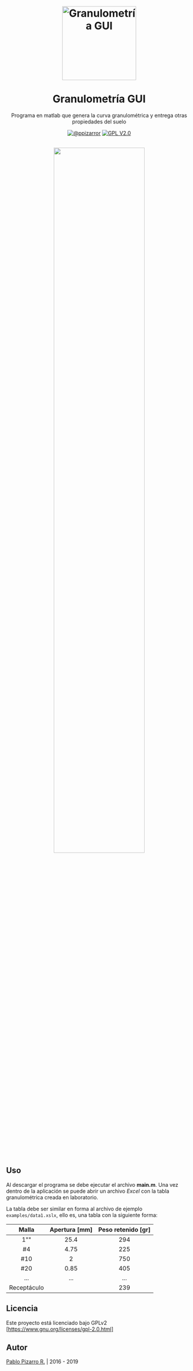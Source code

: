 <h1 align="center">
  <a href="https://github.ppizarror.com/granulometria-gui/" title="Granulometría GUI">
    <img alt="Granulometría GUI" src="https://res.ppizarror.com/other/matlab.png" width="200px" height="200px" />
  </a>
  <br /><br />
  Granulometría GUI</h1>
<p align="center">Programa en matlab que genera la curva granulométrica y entrega otras propiedades del suelo</p>
<div align="center"><a href="https://ppizarror.com"><img alt="@ppizarror" src="https://res.ppizarror.com/badges/autor.svg" /></a>
<a href="https://www.gnu.org/licenses/old-licenses/gpl-2.0.html"><img alt="GPL V2.0" src="https://res.ppizarror.com/badges/licenciagpl2.svg" /></a>
</div><br />

<p align="center">
	<img src="https://res.ppizarror.com/images/granulometria/captura1.PNG" width="70%" >
</p>

## Uso

Al descargar el programa se debe ejecutar el archivo **main.m**. Una vez dentro de la aplicación se puede abrir un archivo *Excel* con la tabla granulométrica creada en laboratorio.

La tabla debe ser similar en forma al archivo de ejemplo `examples/data1.xslx`, ello es, una tabla con la siguiente forma:

| Malla        | Apertura [mm] | Peso retenido [gr]  |
| :-------------: |:-------------:| :-----:|
| 1""      | 25.4 | 294|
| #4     | 4.75     | 225 |
|#10 | 2     |    750 |
|#20 | 0.85     |    405 |
|... | ... | ... |
|Receptáculo |     |    239|

## Licencia

Este proyecto está licenciado bajo GPLv2 [https://www.gnu.org/licenses/gpl-2.0.html]


## Autor
<a href="https://ppizarror.com" title="ppizarror">Pablo Pizarro R.</a> | 2016 - 2019
